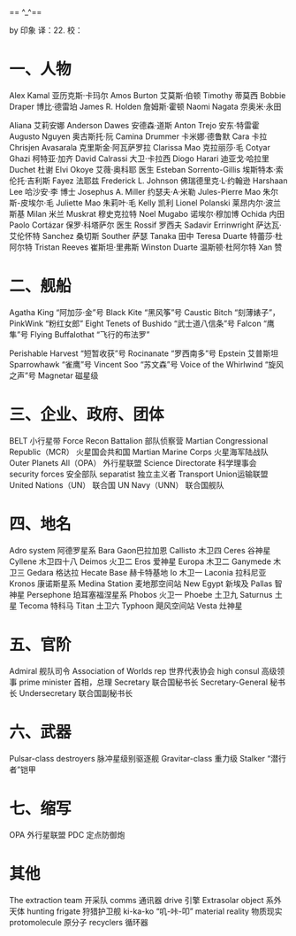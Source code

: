== ^_^==

by 印象
译：22.
校：
# 一、人物
Alex Kamal 亚历克斯·卡玛尔
Amos Burton 艾莫斯·伯顿    Timothy 蒂莫西
Bobbie Draper 博比·德雷珀
James R. Holden 詹姆斯·霍顿
Naomi Nagata 奈奥米·永田


Aliana 艾莉安娜
Anderson Dawes 安德森·道斯
Anton Trejo 安东·特雷霍
Augusto Nguyen 奥古斯托·阮
Camina Drummer 卡米娜·德鲁默
Cara 卡拉
Chrisjen Avasarala 克里斯金·阿瓦萨罗拉
Clarissa Mao 克拉丽莎·毛
Cotyar Ghazi 柯特亚·加齐
David Calrassi 大卫·卡拉西
Diogo Harari 迪亚戈·哈拉里
Duchet 杜谢
Elvi Okoye 艾薇·奥科耶 医生
Esteban Sorrento-Gillis 埃斯特本·索伦托·吉利斯
Fayez 法耶兹
Frederick L. Johnson 佛瑞德里克·L·约翰逊
Harshaan Lee 哈沙安·李 博士
Josephus A. Miller 约瑟夫·A·米勒
Jules-Pierre Mao 朱尔斯-皮埃尔·毛
Juliette Mao 朱莉叶·毛
Kelly 凯利
Lionel Polanski 莱昂内尔·波兰斯基
Milan 米兰
Muskrat 穆史克拉特
Noel Mugabo 诺埃尔·穆加博
Ochida 内田
Paolo Cortázar 保罗·科塔萨尔 医生
Rossif 罗西夫
Sadavir Errinwright 萨达瓦·艾伦怀特
Sanchez 桑切斯
Souther 萨瑟
Tanaka 田中
Teresa Duarte 特蕾莎·杜阿尔特
Tristan Reeves 崔斯坦·里弗斯
Winston Duarte 温斯顿·杜阿尔特
Xan 赞

# 二、舰船
Agatha King “阿加莎·金”号
Black Kite “黑风筝”号
Caustic Bitch “刻薄婊子”，PinkWink “粉红女郎”
Eight Tenets of Bushido “武士道八信条”号
Falcon “鹰隼”号
Flying Buffalothat “飞行的布法罗”

Perishable Harvest “短暂收获”号
Rocinanate “罗西南多”号 Epstein 艾普斯坦
Sparrowhawk “雀鹰”号
Vincent Soo “苏文森”号
Voice of the Whirlwind “旋风之声”号 Magnetar 磁星级


# 三、企业、政府、团体
BELT 小行星带
Force Recon Battalion 部队侦察营
Martian Congressional Republic（MCR） 火星国会共和国
Martian Marine Corps 火星海军陆战队
Outer Planets All（OPA） 外行星联盟
Science Directorate 科学理事会
security forces 安全部队
separatist 独立主义者
Transport Union运输联盟
United Nations（UN） 联合国
UN Navy（UNN） 联合国舰队


# 四、地名
Adro system 阿德罗星系
Bara Gaon巴拉加恩
Callisto 木卫四
Ceres 谷神星
Cyllene 木卫四十八
Deimos 火卫二
Eros 爱神星
Europa 木卫二
Ganymede 木卫三
Gedara 格达拉
Hecate Base 赫卡特基地
Io 木卫一
Laconia 拉科尼亚
Kronos 康诺斯星系
Medina Station 麦地那空间站
New Egypt 新埃及
Pallas 智神星
Persephone 珀耳塞福涅星系
Phobos 火卫一
Phoebe 土卫九
Saturnus 土星
Tecoma 特科马
Titan 土卫六
Typhoon 飓风空间站
Vesta 灶神星

# 五、官阶
Admiral 舰队司令
Association of Worlds rep 世界代表协会
high consul 高级领事
prime minister 首相，总理
Secretary 联合国秘书长
Secretary-General 秘书长
Undersecretary 联合国副秘书长


# 六、武器
Pulsar-class destroyers 脉冲星级别驱逐舰
Gravitar-class 重力级
Stalker “潜行者”铠甲

# 七、缩写
OPA 外行星联盟
PDC 定点防御炮


# 其他
The extraction team 开采队
comms 通讯器
drive 引擎
Extrasolar object 系外天体
hunting frigate 狩猎护卫舰
ki-ka-ko “叽-咔-叩”
material reality 物质现实
protomolecule 原分子
recyclers 循环器